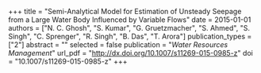 +++
title = "Semi-Analytical Model for Estimation of Unsteady Seepage from a Large Water Body Influenced by Variable Flows"
date = 2015-01-01
authors = ["N. C. Ghosh", "S. Kumar", "G. Gruetzmacher", "S. Ahmed", "S. Singh", "C. Sprenger", "R. Singh", "B. Das", "T. Arora"]
publication_types = ["2"]
abstract = ""
selected = false
publication = "*Water Resources Management*"
url_pdf = "http://dx.doi.org/10.1007/s11269-015-0985-z"
doi = "10.1007/s11269-015-0985-z"
+++

